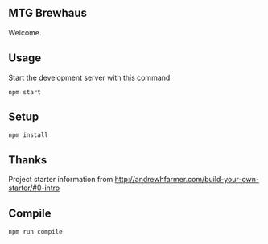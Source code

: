 MTG Brewhaus
---

Welcome.

Usage
---

Start the development server with this command:

```
npm start
```

Setup
---

```
npm install
```


Thanks
---

Project starter information from http://andrewhfarmer.com/build-your-own-starter/#0-intro


Compile
---

```
npm run compile
```
